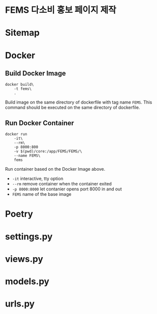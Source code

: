 # FEMS 다소비 홍보 페이지 제작

# Sitemap

# Docker
## Build Docker Image	
```docker
docker build\
	-t fems\ 
	.
```
Build image on the same directory of dockerfile with tag name `FEMS`.
This command should be executed on the same directory of dockerfile.


## Run Docker Container
```docker
docker run
	-it\
	--rm\
	-p 8000:800
	-v $(pwd)/core:/app/FEMS/FEMS/\
	--name FEMS\
	fems
```
Run container based on the Docker Image above.
- `-it` interactive, tty option
- `--rm` remove container when the container exited
- `-p 8000:8000` let contanier opens port 8000 in and out
- `FEMS` name of the base image 

# Poetry

# settings.py

# views.py

# models.py

# urls.py
